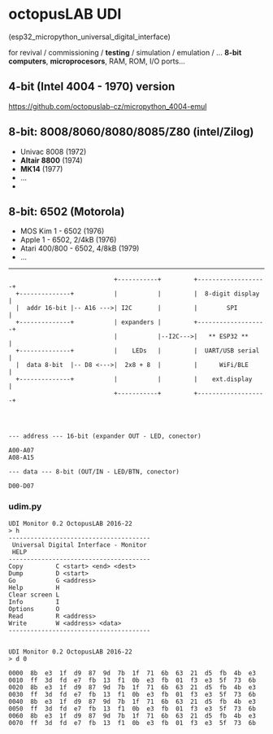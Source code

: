 # octopusLAB UDI

(esp32_micropython_universal_digital_interface)

for revival / commissioning / **testing** / simulation / emulation / ... **8-bit computers**, **microprocesors**, RAM, ROM, I/O ports...

## 4-bit (Intel 4004 - 1970) version

https://github.com/octopuslab-cz/micropython_4004-emul


## 8-bit: 8008/8060/8080/8085/Z80 (intel/Zilog)
- Univac 8008 (1972)
- **Altair 8800** (1974)
- **MK14** (1977)
- ...
- 
## 8-bit: 6502 (Motorola)
- MOS Kim 1 - 6502 (1976)
- Apple 1 - 6502, 2/4kB (1976) 
- Atari 400/800 - 6502, 4/8kB (1979)
- ...
---

```
                             +-----------+         +-------------------+
  +--------------+           |           |         |  8-digit display  |
  |  addr 16-bit |-- A16 --->| I2C       |         |        SPI        |
  +--------------+           | expanders |         +-------------------+
                             |           |--I2C--->|   ** ESP32 **     |            
  +--------------+           |    LEDs   |         |  UART/USB serial  |
  |  data 8-bit  |-- D8 <--->|  2x8 + 8  |         |      WiFi/BLE     |
  +--------------+           |           |         |    ext.display    |
                             +-----------+         +-------------------+
                                    



--- address --- 16-bit (expander OUT - LED, conector)

A00-A07
A08-A15

--- data --- 8-bit (OUT/IN - LED/BTN, conector)

D00-D07

```




### udim.py

```
UDI Monitor 0.2 OctopusLAB 2016-22
> h
---------------------------------------
 Universal Digital Interface - Monitor
 HELP
---------------------------------------
Copy         C <start> <end> <dest>
Dump         D <start>
Go           G <address>
Help         H
Clear screen L
Info         I
Options      O
Read         R <address>
Write        W <address> <data>
---------------------------------------


UDI Monitor 0.2 OctopusLAB 2016-22
> d 0

0000  8b  e3  1f  d9  87  9d  7b  1f  71  6b  63  21  d5  fb  4b  e3
0010  ff  3d  fd  e7  fb  13  f1  0b  e3  fb  01  f3  e3  5f  73  6b
0020  8b  e3  1f  d9  87  9d  7b  1f  71  6b  63  21  d5  fb  4b  e3
0030  ff  3d  fd  e7  fb  13  f1  0b  e3  fb  01  f3  e3  5f  73  6b
0040  8b  e3  1f  d9  87  9d  7b  1f  71  6b  63  21  d5  fb  4b  e3
0050  ff  3d  fd  e7  fb  13  f1  0b  e3  fb  01  f3  e3  5f  73  6b
0060  8b  e3  1f  d9  87  9d  7b  1f  71  6b  63  21  d5  fb  4b  e3
0070  ff  3d  fd  e7  fb  13  f1  0b  e3  fb  01  f3  e3  5f  73  6b

```
